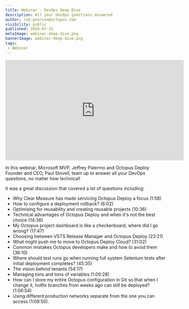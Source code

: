 ```yaml
---
title: Webinar - DevOps Deep Dive
description: All your DevOps questions answered
author: rob.pearson@octopus.com
visibility: public
published: 2018-07-31
metaImage: webinar-deep-dive.png
bannerImage: webinar-deep-dive.png
tags:
 - Webinar
---
```


<div class="embed-responsive"><iframe class="embed-responsive-item" width="560" height="315"  src="https://www.youtube.com/embed/0LbFjC9MKxs" frameborder="0" allowfullscreen></iframe></div>

In this webinar, Microsoft MVP, Jeffrey Palermo and Octopus Deploy Founder and CEO, Paul Stovell, team up to answer all your DevOps questions, no matter how technical! 

It was a great discussion that covered a lot of questions including:
* Why Clear Measure has made servicing Octopus Deploy a focus (1:58)
* How to configure a deployment rollback? (6:02)
* Optimising for reusability and creating reusable projects (10:36)
* Technical advantages of Octopus Deploy and when it's not the best choice (14:36)
* My Octopus project dashboard is like a checkerboard, where did I go wrong? (17:47)
* Choosing between VSTS Release Manager and Octopus Deploy (23:21) 
* What might push me to move to Octopus Deploy Cloud? (31:02)
* Common mistakes Octopus developers make and how to avoid them (36:10)
* Where should test runs go when running full system Selenium tests after initial deployment completes? (45:35)
* The vision behind tenants (54:17)
* Managing tons and tons of variables (1:00:28)
* How can I store my entire Octopus configuration in Git so that when I change it, hotfix branches from weeks ago can still be deployed? (1:06:54)
* Using different production networks separate from the one you can access (1:09:50). 




